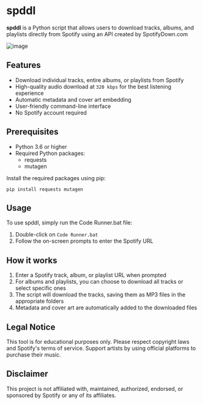 # spddl

**spddl** is a Python script that allows users to download tracks, albums, and playlists directly from Spotify using an API created by SpotifyDown.com

![image](https://github.com/user-attachments/assets/5e23249e-f6bf-48d9-815f-5af8608c5128)

## Features

- Download individual tracks, entire albums, or playlists from Spotify
- High-quality audio download at `320 kbps` for the best listening experience
- Automatic metadata and cover art embedding
- User-friendly command-line interface
- No Spotify account required

## Prerequisites

- Python 3.6 or higher
- Required Python packages:
  - requests
  - mutagen

Install the required packages using pip:

```
pip install requests mutagen
```

## Usage

To use spddl, simply run the Code Runner.bat file:

1. Double-click on `Code Runner.bat`
2. Follow the on-screen prompts to enter the Spotify URL

## How it works

1. Enter a Spotify track, album, or playlist URL when prompted
2. For albums and playlists, you can choose to download all tracks or select specific ones
3. The script will download the tracks, saving them as MP3 files in the appropriate folders
4. Metadata and cover art are automatically added to the downloaded files

## Legal Notice

This tool is for educational purposes only. Please respect copyright laws and Spotify's terms of service. Support artists by using official platforms to purchase their music.

## Disclaimer

This project is not affiliated with, maintained, authorized, endorsed, or sponsored by Spotify or any of its affiliates.
